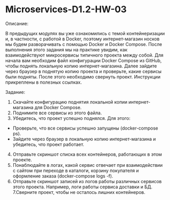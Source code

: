 # Microservices-D1.2-HW-03

Описание:

В предыдущих модулях вы уже ознакомились с темой контейнеризации и, в частности, с работой в Docker, поэтому интернет-магазин носков мы будем разворачивать с помощью Docker и Docker Compose. После выполнения этого задания мы на практике увидим, как взаимодействуют микросервисы типичного проекта между собой.
Для начала вам необходим файл конфигурации Docker Compose из GitHub, чтобы поднять локальную копию интернет-магазина. Далее зайдите через браузер в поднятую копию проекта и проверьте, какие сервисы были подняты. После этого необходимо свернуть проект. Инструкции прикреплены в полезных ссылках.

Задание:

1. Скачайте конфигурацию поднятия локальной копии интернет-магазина для Docker Compose.
2. Поднимите все сервисы из этого файла.
3. Убедитесь, что проект успешно поднялся. Для этого:
  - Проверьте, что все сервисы успешно запущены (docker-compose ps).
  - Зайдите через браузер в локальную копию интернет-магазина и убедитесь, что проект работает.
4. Отправьте скриншот списка всех контейнеров, работающих в этом проекте.
5. Понаблюдайте в логах, какой сервис отвечает при взаимодействии с сайтом при переходе в каталоги, корзину покупателя и оформление заказа (docker-compose logs -f).
6. Отправьте скриншот записей из логов работы различных сервисов этого проекта. Например, логи работы сервиса доставки и БД.
7.Сверните проект, чтобы не осталось лишних контейнеров.
